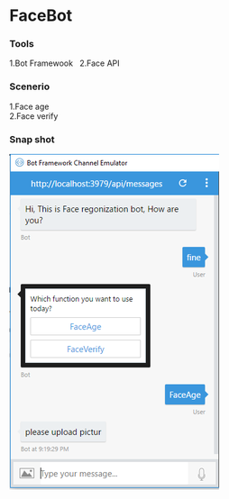 # FaceBot

### Tools
1.Bot Framewook  
2.Face API

### Scenerio
1.Face age  
2.Face verify

### Snap shot
![step1](/pic/step1.png)

